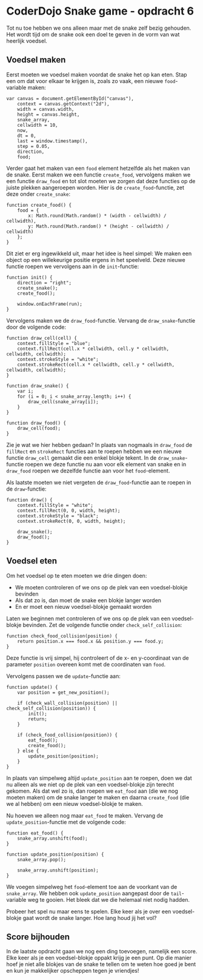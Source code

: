 # CoderDojo Snake game - opdracht 6

Tot nu toe hebben we ons alleen maar met de snake zelf bezig gehouden. Het wordt tijd om de snake ook een doel te geven in de vorm van wat heerlijk voedsel.

## Voedsel maken

Eerst moeten we voedsel maken voordat de snake het op kan eten. Stap een om dat voor elkaar te krijgen is, zoals zo vaak, een nieuwe `food`-variable maken:

	var canvas = document.getElementById("canvas"),
		context = canvas.getContext("2d"),
		width = canvas.width,
		height = canvas.height,
		snake_array,
		cellwidth = 10,
        now,
        dt = 0,
        last = window.timestamp(),
        step = 0.05,
        direction,
        food;

Verder gaat het maken van een `food` element hetzelfde als het maken van de snake. Eerst maken we een functie `create_food`, vervolgens maken we een functie `draw_food` en tot slot moeten we zorgen dat deze functies op de juiste plekken aangeroepen worden. Hier is de `create_food`-functie, zet deze onder `create_snake`:

    function create_food() {
        food = {
            x: Math.round(Math.random() * (width - cellwidth) / cellwidth),
            y: Math.round(Math.random() * (height - cellwidth) / cellwidth)
        };
    }
    
Dit ziet er erg ingewikkeld uit, maar het idee is heel simpel: We maken een object op een willekeurige positie ergens in het speelveld. Deze nieuwe functie roepen we vervolgens aan in de `init`-functie:

    function init() {
        direction = "right";
        create_snake();
        create_food();
        
        window.onEachFrame(run);
    }

Vervolgens maken we de `draw_food`-functie. Vervang de `draw_snake`-functie door de volgende code:

    function draw_cell(cell) {
        context.fillStyle = "blue";
        context.fillRect(cell.x * cellwidth, cell.y * cellwidth, cellwidth, cellwidth);
        context.strokeStyle = "white";
        context.strokeRect(cell.x * cellwidth, cell.y * cellwidth, cellwidth, cellwidth);
    }
    
	function draw_snake() {
        var i;
		for (i = 0; i < snake_array.length; i++) {
			draw_cell(snake_array[i]);
		}
	}
    
    function draw_food() {
        draw_cell(food);
    }

Zie je wat we hier hebben gedaan? In plaats van nogmaals in `draw_food` de `fillRect` en `strokeRect` functies aan te roepen hebben we een nieuwe functie `draw_cell` gemaakt die een enkel blokje tekent. In de `draw_snake`-functie roepen we deze functie nu aan voor elk element van snake en in `draw_food` roepen we dezelfde functie aan voor het `food`-element.

Als laatste moeten we niet vergeten de `draw_food`-functie aan te roepen in de `draw`-functie:

    function draw() {
        context.fillStyle = "white";
        context.fillRect(0, 0, width, height);
        context.strokeStyle = "black";
        context.strokeRect(0, 0, width, height);
        
        draw_snake();
        draw_food();
    }

## Voedsel eten

Om het voedsel op te eten moeten we drie dingen doen:

* We moeten controleren of we ons op de plek van een voedsel-blokje bevinden
* Als dat zo is, dan moet de snake een blokje langer worden
* En er moet een nieuw voedsel-blokje gemaakt worden

Laten we beginnen met controleren of we ons op de plek van een voedsel-blokje bevinden. Zet de volgende functie onder `check_self_collision`:

    function check_food_collision(position) {
        return position.x === food.x && position.y === food.y;
    }

Deze functie is vrij simpel, hij controleert of de x- en y-coordinaat van de parameter `position` overeen komt met de coordinaten van `food`.

Vervolgens passen we de `update`-functie aan:

	function update() {
        var position = get_new_position();
        
        if (check_wall_collision(position) || check_self_collision(position)) {
            init();
            return;
        }
        
        if (check_food_collision(position)) {
            eat_food();
            create_food();
        } else {
            update_position(position);
        }
	}

In plaats van simpelweg altijd `update_position` aan te roepen, doen we dat nu alleen als we niet op de plek van een voedsel-blokje zijn terecht gekomen. Als dat wel zo is, dan roepen we `eat_food` aan (die we nog moeten maken) om de snake langer te maken en daarna `create_food` (die we al hebben) om een nieuw voedsel-blokje te maken.

Nu hoeven we alleen nog maar `eat_food` te maken. Vervang de `update_position`-functie met de volgende code:

    function eat_food() {
        snake_array.unshift(food);
    }
    
    function update_position(position) {
        snake_array.pop();

		snake_array.unshift(position);
    }

We voegen simpelweg het `food`-element toe aan de voorkant van de `snake_array`. We hebben ook `update_position` aangepast door de `tail`-variable weg te gooien. Het bleek dat we die helemaal niet nodig hadden.

Probeer het spel nu maar eens te spelen. Elke keer als je over een voedsel-blokje gaat wordt de snake langer. Hoe lang houd jij het vol?

## Score bijhouden

In de laatste opdracht gaan we nog een ding toevoegen, namelijk een score. Elke keer als je een voedsel-blokje oppakt krijg je een punt. Op die manier hoef je niet alle blokjes van de snake te tellen om te weten hoe goed je bent en kun je makkelijker opscheppen tegen je vriendjes!
